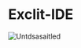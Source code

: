 # Exclit-IDE

![Untdsasaitled](https://github.com/Duiccni/Exclit-IDE/assets/143947543/1713f2d2-94dd-4b1b-a911-61430a671e50)
